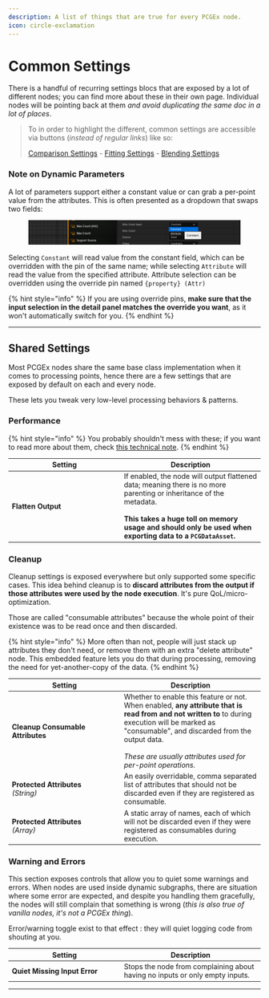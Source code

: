 ```yaml
---
description: A list of things that are true for every PCGEx node.
icon: circle-exclamation
---
```


# Common Settings

There is a handful of recurring settings blocs that are exposed by a lot of different nodes; you can find more about these in their own page. Individual nodes will be pointing back at them _and avoid duplicating the same doc in a lot of places_.

> To in order to highlight the different, common settings are accessible via buttons (_instead of regular links_) like so:
>
> <a href="comparisons.md" class="button secondary">Comparison Settings</a>  -  <a href="fitting.md" class="button secondary">Fitting Settings</a>  -  <a href="blending.md" class="button secondary">Blending Settings</a>

### Note on Dynamic Parameters

A lot of parameters support either a constant value or can grab a per-point value from the attributes. This is often presented as a dropdown that swaps two fields:

<figure><img src="../../.gitbook/assets/image (29).png" alt=""><figcaption></figcaption></figure>

Selecting `Constant` will read value from the constant field, which can be overridden with the pin of the same name; while selecting `Attribute` will read the value from the specified attribute. Attribute selection can be overridden using the override pin named `{property} (Attr)`

{% hint style="info" %}
If you are using override pins, **make sure that the input selection in the detail panel matches the override you want**, as it won't automatically switch for you.
{% endhint %}

***

## Shared Settings

Most PCGEx nodes share the same base class implementation when it comes to processing points, hence there are a few settings that are exposed by default on each and every node.

These lets you tweak very low-level processing behaviors & patterns.

### Performance

{% hint style="info" %}
You probably shouldn't mess with these; if you want to read more about them, check [this technical note](../../working-with-pcgex/tips-and-tricks/technical-note-pcgex-framework.md#performance-settings).
{% endhint %}

<table><thead><tr><th width="210">Setting</th><th>Description</th></tr></thead><tbody><tr><td><strong>Flatten Output</strong></td><td>If enabled, the node will output flattened data; meaning there is no more parenting or inheritance of the metadata. <br><br><strong>This takes a huge toll on memory usage and should only be used when exporting data to a <code>PCGDataAsset</code>.</strong></td></tr></tbody></table>

### Cleanup

Cleanup settings is exposed everywhere but only supported some specific cases. This idea behind cleanup is to **discard attributes from the output if those attributes were used by the node execution**. It's pure QoL/micro-optimization.

Those are called "consumable attributes" because the whole point of their existence was to be read once and then discarded.

{% hint style="info" %}
More often than not, people will just stack up attributes they don't need, or remove them with an extra "delete attribute" node. This embedded feature lets you do that during processing, removing the need for yet-another-copy of the data.
{% endhint %}

<table><thead><tr><th width="210">Setting</th><th>Description</th></tr></thead><tbody><tr><td><strong>Cleanup Consumable Attributes</strong></td><td>Whether to enable this feature or not.<br>When enabled, <strong>any attribute that is read from and not written to</strong> to during execution will be marked as "consumable", and discarded from the output data.<br><br><em>These are usually attributes used for per-point operations.</em></td></tr><tr><td><strong>Protected Attributes</strong><br><em>(String)</em></td><td>An easily overridable, comma separated list of attributes that should not be discarded even if they are registered as consumable.</td></tr><tr><td><strong>Protected Attributes</strong><br><em>(Array)</em></td><td>A static array of names, each of which will not be discarded even if they were registered as consumables during execution.</td></tr></tbody></table>

### Warning and Errors

This section exposes controls that allow you to quiet some warnings and errors. When nodes are used inside dynamic subgraphs, there are situation where some error are expected, and despite you handling them gracefully, the nodes will still complain that something is wrong (_this is also true of vanilla nodes, it's not a PCGEx thing_).&#x20;

Error/warning toggle exist to that effect : they will quiet logging code from shouting at you.

<table><thead><tr><th width="210">Setting</th><th>Description</th></tr></thead><tbody><tr><td><strong>Quiet Missing Input Error</strong></td><td>Stops the node from complaining about having no inputs or only empty inputs.</td></tr></tbody></table>

***
